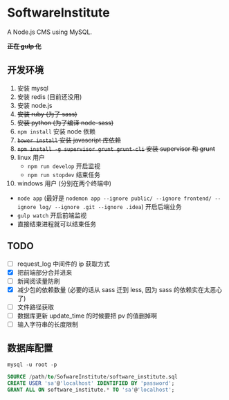 # SoftwareInstitute
A Node.js CMS using MySQL.

~~__正在 gulp 化__~~

## 开发环境

1. 安装 mysql
2. 安装 redis (目前还没用)
3. 安装 node.js
4. ~~安装 ruby (为了 sass)~~
5. ~~安装 python (为了编译 node-sass)~~
6. `npm install` 安装 node 依赖
7. ~~`bower install` 安装 javascript 库依赖~~
8. ~~`npm install -g supervisor grunt grunt-cli` 安装 supervisor 和 grunt~~
9. linux 用户
   + `npm run develop` 开启监视
   + `npm run stopdev` 结束任务
10. windows 用户 (分别在两个终端中)
   + `node app` (最好是 `nodemon app --ignore public/ --ignore frontend/ --ignore log/ --ignore .git --ignore .idea`) 开启后端业务
   + `gulp watch` 开启前端监视
   + 直接结束进程就可以结束任务

## TODO

- [ ] request_log 中间件的 ip 获取方式
- [x] 把前端部分合并进来
- [ ] 新闻阅读量防刷
- [x] 减少包的依赖数量 (必要的话从 sass 迁到 less, 因为 sass 的依赖实在太恶心了)
- [ ] 文件路径获取
- [ ] 数据库更新 update_time 的时候要把 pv 的值删掉啊
- [ ] 输入字符串的长度限制

## 数据库配置

```shell
mysql -u root -p
```

```sql
SOURCE /path/to/SofwareInstitute/software_institute.sql
CREATE USER 'sa'@'localhost' IDENTIFIED BY 'password';
GRANT ALL ON software_institute.* TO 'sa'@'localhost';
```